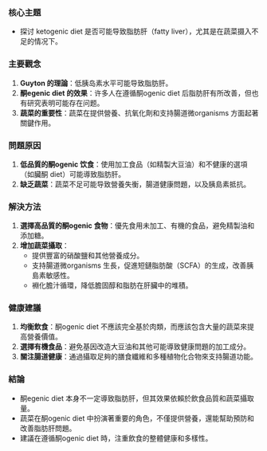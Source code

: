 ### 核心主題
- 探讨 ketogenic diet 是否可能导致脂肪肝（fatty liver），尤其是在蔬菜摄入不足的情况下。

### 主要觀念
1. **Guyton 的理論**：低胰岛素水平可能导致脂肪肝。
2. **酮egenic diet 的效果**：许多人在遵循酮ogenic diet 后脂肪肝有所改善，但也有研究表明可能存在问题。
3. **蔬菜的重要性**：蔬菜在提供營養、抗氧化劑和支持腸道微organisms 方面起著關鍵作用。

### 問題原因
1. **低品質的酮ogenic 饮食**：使用加工食品（如精製大豆油）和不健康的選項（如臟酮 diet）可能導致脂肪肝。
2. **缺乏蔬菜**：蔬菜不足可能导致營養失衡，腸道健康問題，以及胰島素抵抗。

### 解決方法
1. **選擇高品質的酮ogenic 食物**：優先食用未加工、有機的食品，避免精製油和添加糖。
2. **增加蔬菜攝取**：
   - 提供豐富的硝酸鹽和其他營養成分。
   - 支持腸道微organisms 生長，促進短鏈脂肪酸（SCFA）的生成，改善胰島素敏感性。
   - 裫化膽汁循環，降低膽固醇和脂肪在肝臟中的堆積。

### 健康建議
1. **均衡飲食**：酮ogenic diet 不應該完全基於肉類，而應該包含大量的蔬菜來提高營養價值。
2. **選擇有機食品**：避免基因改造大豆油和其他可能導致健康問題的加工成分。
3. **關注腸道健康**：通過攝取足夠的膳食纖維和多種植物化合物來支持腸道功能。

### 結論
- 酮egenic diet 本身不一定導致脂肪肝，但其效果依賴於飲食品質和蔬菜攝取量。
- 蔬菜在酮ogenic diet 中扮演著重要的角色，不僅提供營養，還能幫助預防和改善脂肪肝問題。
- 建議在遵循酮ogenic diet 時，注重飲食的整體健康和多樣性。